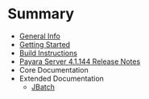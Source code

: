# Summary

* [General Info](general-info/general-info.md)
* [Getting Started](getting-started/getting-started.md)
* [Build Instructions](build-instructions/build-instructions.md)
* [Payara Server 4.1.144 Release Notes](release-notes/release-notes-144.md)
* Core Documentation
* Extended Documentation
    * [JBatch](documentation/extended-documentation/jbatch.md)

